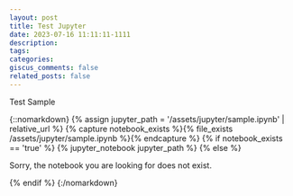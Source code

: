 ```yaml
---
layout: post
title: Test Jupyter
date: 2023-07-16 11:11:11-1111
description:
tags:
categories:
giscus_comments: false
related_posts: false
---
```


Test Sample

{::nomarkdown}
{% assign jupyter_path = '/assets/jupyter/sample.ipynb' | relative_url %}
{% capture notebook_exists %}{% file_exists /assets/jupyter/sample.ipynb %}{% endcapture %}
{% if notebook_exists == 'true' %}
{% jupyter_notebook jupyter_path %}
{% else %}

  <p>Sorry, the notebook you are looking for does not exist.</p>
{% endif %}
{:/nomarkdown}
